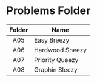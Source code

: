 # Problems Folder 

| Folder | Name            |
| :---: | --------------- |
|  A05  | Easy Breezy |
|  A06  | Hardwood Sneezy |
|  A07  | Priority Queezy |
|  A08  | Graphin Sleezy | 
